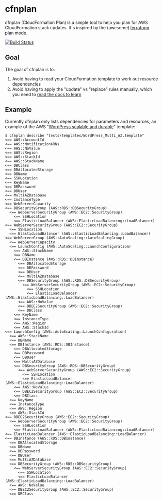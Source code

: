 # cfnplan
cfnplan (CloudFormation Plan) is a simple tool to help you plan for AWS CloudFormation stack updates. It's inspired
by the (awesome) [terraform](https://terraform.io/) plan mode.

[![Build Status](https://travis-ci.org/zsims/cfnplan.svg?branch=master)](https://travis-ci.org/zsims/cfnplan)

## Goal
The goal of cfnplan is to:

 1. Avoid having to read your CloudFormation template to work out resource dependencies
 2. Avoid having to apply the "update" vs "replace" rules manually, which you need to [read the docs to learn](http://docs.aws.amazon.com/AWSCloudFormation/latest/UserGuide/using-cfn-updating-stacks.html)

## Example
Currently cfnplan only lists dependencies for parameters and resources, an example of the AWS "[WordPress scalable and durable](http://docs.aws.amazon.com/AWSCloudFormation/latest/UserGuide/sample-templates-applications-ap-southeast-2.html)" template:

```
$ cfnplan describe "tests/templates/WordPress_Multi_AZ.template"
<== AWS::AccountId
<== AWS::NotificationARNs
<== AWS::NoValue
<== AWS::Region
<== AWS::StackId
<== AWS::StackName
<== DBClass
<== DBAllocatedStorage
<== DBName
<== SSHLocation
<== KeyName
<== DBPassword
<== DBUser
<== MultiAZDatabase
<== InstanceType
<== WebServerCapacity
<== DBSecurityGroup (AWS::RDS::DBSecurityGroup)
  <== WebServerSecurityGroup (AWS::EC2::SecurityGroup)
    <== SSHLocation
    <== ElasticLoadBalancer (AWS::ElasticLoadBalancing::LoadBalancer)
<== WebServerSecurityGroup (AWS::EC2::SecurityGroup)
  <== SSHLocation
  <== ElasticLoadBalancer (AWS::ElasticLoadBalancing::LoadBalancer)
<== WebServerGroup (AWS::AutoScaling::AutoScalingGroup)
  <== WebServerCapacity
  <== LaunchConfig (AWS::AutoScaling::LaunchConfiguration)
    <== AWS::StackName
    <== DBName
    <== DBInstance (AWS::RDS::DBInstance)
      <== DBAllocatedStorage
      <== DBPassword
      <== DBUser
      <== MultiAZDatabase
      <== DBSecurityGroup (AWS::RDS::DBSecurityGroup)
        <== WebServerSecurityGroup (AWS::EC2::SecurityGroup)
          <== SSHLocation
          <== ElasticLoadBalancer (AWS::ElasticLoadBalancing::LoadBalancer)
      <== AWS::NoValue
      <== DBEC2SecurityGroup (AWS::EC2::SecurityGroup)
      <== DBClass
    <== KeyName
    <== InstanceType
    <== AWS::Region
    <== AWS::StackId
<== LaunchConfig (AWS::AutoScaling::LaunchConfiguration)
  <== AWS::StackName
  <== DBName
  <== DBInstance (AWS::RDS::DBInstance)
    <== DBAllocatedStorage
    <== DBPassword
    <== DBUser
    <== MultiAZDatabase
    <== DBSecurityGroup (AWS::RDS::DBSecurityGroup)
      <== WebServerSecurityGroup (AWS::EC2::SecurityGroup)
        <== SSHLocation
        <== ElasticLoadBalancer (AWS::ElasticLoadBalancing::LoadBalancer)
    <== AWS::NoValue
    <== DBEC2SecurityGroup (AWS::EC2::SecurityGroup)
    <== DBClass
  <== KeyName
  <== InstanceType
  <== AWS::Region
  <== AWS::StackId
<== DBEC2SecurityGroup (AWS::EC2::SecurityGroup)
  <== WebServerSecurityGroup (AWS::EC2::SecurityGroup)
    <== SSHLocation
    <== ElasticLoadBalancer (AWS::ElasticLoadBalancing::LoadBalancer)
<== ElasticLoadBalancer (AWS::ElasticLoadBalancing::LoadBalancer)
<== DBInstance (AWS::RDS::DBInstance)
  <== DBAllocatedStorage
  <== DBName
  <== DBPassword
  <== DBUser
  <== MultiAZDatabase
  <== DBSecurityGroup (AWS::RDS::DBSecurityGroup)
    <== WebServerSecurityGroup (AWS::EC2::SecurityGroup)
      <== SSHLocation
      <== ElasticLoadBalancer (AWS::ElasticLoadBalancing::LoadBalancer)
  <== AWS::NoValue
  <== DBEC2SecurityGroup (AWS::EC2::SecurityGroup)
  <== DBClass
```


